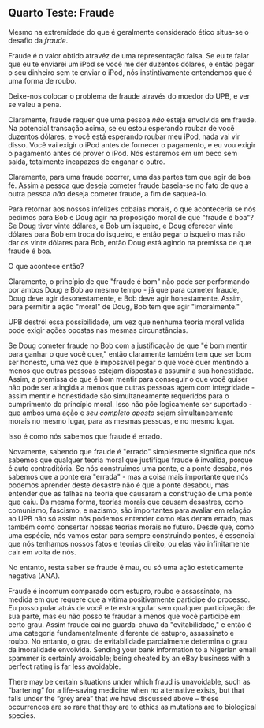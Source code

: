 ## Quarto Teste: Fraude

Mesmo na extremidade do que é geralmente considerado ético situa-se o desafio da *fraude*.

Fraude é o valor obtido atravéz de uma representação falsa. Se eu te falar que eu te enviarei um iPod se você me der duzentos dólares, e então pegar o seu dinheiro sem te enviar o iPod, nós instintivamente entendemos que é uma forma de roubo.

Deixe-nos colocar o problema de fraude através do moedor do UPB, e ver se valeu a pena.

Claramente, fraude requer que uma pessoa *não* esteja envolvida em fraude. Na potencial transação acima, se eu estou esperando roubar de você duzentos dólares, e você está esperando roubar meu iPod, nada vai vir disso. Você vai exigir o iPod antes de fornecer o pagamento, e eu vou exigir o pagamento antes de prover o iPod. Nós estaremos em um beco sem saída, totalmente incapazes de enganar o outro.

Claramente, para uma fraude ocorrer, uma das partes tem que agir de boa fé. Assim a pessoa que deseja cometer fraude baseia-se no fato de que a outra pessoa *não* deseja cometer fraude, a fim de saqueá-lo.

Para retornar aos nossos infelizes cobaias morais, o que aconteceria se nós pedimos para Bob e Doug agir na proposição moral de que "fraude é boa"? Se Doug tiver vinte dólares, e Bob um isqueiro, e Doug oferecer vinte dólares para Bob em troca do isqueiro, e então pegar o isqueiro mas não dar os vinte dólares para Bob, então Doug está agindo na premissa de que fraude é boa.

O que acontece então?

Claramente, o princípio de que "fraude é bom" não pode ser performando por ambos Doug e Bob ao mesmo tempo - já que para cometer fraude, Doug deve agir desonestamente, e Bob deve agir honestamente. Assim, para permitir a ação "moral" de Doug, Bob tem que agir "imoralmente."

UPB destrói essa possibilidade, um vez que nenhuma teoria moral valida pode exigir ações opostas nas mesmas circunstâncias.

Se Doug cometer fraude no Bob com a justificação de que "é bom mentir para ganhar o que você quer," então claramente também tem que ser bom ser honesto, uma vez que é impossível pegar o que você quer mentindo a menos que outras pessoas estejam dispostas a assumir a sua honestidade. Assim, a premissa de que é bom mentir para conseguir o que você quiser não pode ser atingida a menos que outras pessoas agem com integridade - assim mentir e honestidade são simultaneamente requeridos para o cumprimento do princípio moral. Isso não põe logicamente ser suportado - que ambos uma ação e *seu completo oposto* sejam simultaneamente morais no mesmo lugar, para as mesmas pessoas, e no mesmo lugar.

Isso é como nós sabemos que fraude é errado.

Novamente, sabendo que fraude é "errado" simplesmente significa que nós sabemos que qualquer teoria moral que justifique fraude é invalida, porque é auto contraditória. Se nós construímos uma ponte, e a ponte desaba, nós sabemos que a ponte era "errada" - mas a coisa mais importante que nós podemos aprender deste desastre não é que a ponte desabou, mas entender que as falhas na teoria que causaram a construção de uma ponte que caiu. Da mesma forma, teorias morais que causam desastres, como comunismo, fascismo, e nazismo, são importantes para avaliar em relação ao UPB não só assim nós podemos entender como elas deram errado, mas também como consertar nossas teorias morais no futuro. Desde que, como uma espécie, nós vamos estar para sempre construindo pontes, é essencial que nós tenhamos nossos fatos e teorias direito, ou elas vão infinitamente cair em volta de nós.

No entanto, resta saber se fraude é mau, ou só uma ação esteticamente negativa (ANA).

Fraude é incomum comparado com estupro, roubo e assassinato, na medida em que requere que a vítima positivamente participe do processo. Eu posso pular atrás de você e te estrangular sem qualquer participação de sua parte, mas eu não posso te fraudar a menos que você participe em certo grau. Assim fraude cai no guarda-chuva da "evitabilidade," e então é uma categoria fundamentalmente diferente de estupro, assassinato e roubo. No entanto, o grau de evitabilidade parcialmente determina o grau da imoralidade envolvida. Sending your bank information to a Nigerian email spammer is certainly avoidable; being cheated by an eBay business with a perfect rating is far less avoidable.

There may be certain situations under which fraud is unavoidable, such as “bartering” for a life-saving medicine when no alternative exists, but that falls under the “grey area” that we have discussed above – these occurrences are so rare that they are to ethics as mutations are to biological species.